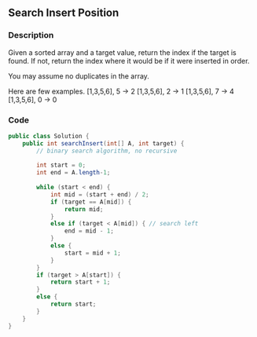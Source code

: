 ## Search Insert Position

### Description

Given a sorted array and a target value, return the index if the target is found. If not, return the index where it would be if it were inserted in order.

You may assume no duplicates in the array.

Here are few examples.
[1,3,5,6], 5 → 2
[1,3,5,6], 2 → 1
[1,3,5,6], 7 → 4
[1,3,5,6], 0 → 0

### Code
```java
public class Solution {
    public int searchInsert(int[] A, int target) {
        // binary search algorithm, no recursive
        
        int start = 0;
        int end = A.length-1;
        
        while (start < end) {
            int mid = (start + end) / 2;
            if (target == A[mid]) {
                return mid;
            }
            else if (target < A[mid]) { // search left
                end = mid - 1; 
            }
            else {
                start = mid + 1;
            }
        }
        if (target > A[start]) {
            return start + 1;
        }
        else {
            return start;
        }
    }
}
```